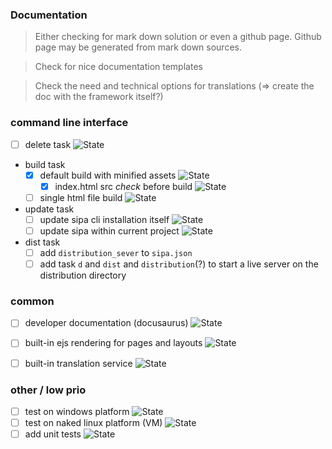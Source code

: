 ### Documentation

> Either checking for mark down solution or even a github page. Github page may be generated from mark down sources.

> Check for nice documentation templates

> Check the need and technical options for translations (=> create the doc with the framework itself?)


### command line interface
- [ ] delete task ![State](https://img.shields.io/badge/-todo-blue)
- build task
    - [x] default build with minified assets ![State](https://img.shields.io/badge/-done-default)
        - [x] index.html src *check* before build ![State](https://img.shields.io/badge/-done-default)
    - [ ] single html file build ![State](https://img.shields.io/badge/-todo-blue)
- update task
    - [ ] update sipa cli installation itself ![State](https://img.shields.io/badge/-todo-blue)
    - [ ] update sipa within current project ![State](https://img.shields.io/badge/-todo-blue)
- dist task
    - [ ] add `distribution_sever` to `sipa.json`
    - [ ] add task `d` and `dist` and `distribution`(?) to start a live server on the distribution directory

### common
- [ ] developer documentation (docusaurus) ![State](https://img.shields.io/badge/-progress-yellow)
- [ ] built-in ejs rendering for pages and layouts ![State](https://img.shields.io/badge/-todo-blue)
- [ ] built-in translation service ![State](https://img.shields.io/badge/-todo-blue)


### other / low prio
- [ ] test on windows platform ![State](https://img.shields.io/badge/-todo-blue)
- [ ] test on naked linux platform (VM) ![State](https://img.shields.io/badge/-todo-blue)
- [ ] add unit tests ![State](https://img.shields.io/badge/-progress-yellow)